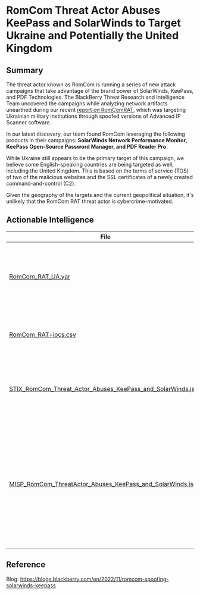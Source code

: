 # RomCom Threat Actor Abuses KeePass and SolarWinds to Target Ukraine and Potentially the United Kingdom

## Summary

The threat actor known as RomCom is running a series of new attack campaigns that take advantage of the brand power of SolarWinds, KeePass, and PDF Technologies. The BlackBerry Threat Research and Intelligence Team uncovered the campaigns while analyzing network artifacts unearthed during our recent [report on RomComRAT](https://blogs.blackberry.com/en/2022/10/unattributed-romcom-threat-actor-spoofing-popular-apps-now-hits-ukrainian-militaries), which was targeting Ukrainian military institutions through spoofed versions of Advanced IP Scanner software.

In our latest discovery, our team found RomCom leveraging the following products in their campaigns: **SolarWinds Network Performance Monitor, KeePass Open-Source Password Manager, and PDF Reader Pro.**

While Ukraine still appears to be the primary target of this campaign, we believe some English-speaking countries are being targeted as well, including the United Kingdom. This is based on the terms of service (TOS) of two of the malicious websites and the SSL certificates of a newly created command-and-control (C2).

Given the geography of the targets and the current geopolitical situation, it's unlikely that the RomCom RAT threat actor is cybercrime-motivated.

## Actionable Intelligence

| File | Description | Type | 
|--------|--------|--------|
| [RomCom_RAT_UA.yar](https://github.com/blackberry/threat-research-and-intelligence/blob/main/Blogs%20%26%20Reports/Blogs/2022-11-02%20-%20RomCom%20Threat%20Actor%20Abuses%20KeePass%20and%20SolarWinds%20to%20Target%20Ukraine%20and%20Potentially%20the%20United%20Kingdom/RomCom_RAT_UA.yar) | Rule detecting RomCom RAT used to attack Military Institutions from Ukraine | YARA Rule |
| [RomCom_RAT-iocs.csv](https://github.com/blackberry/threat-research-and-intelligence/blob/main/Blogs%20%26%20Reports/Blogs/2022-11-02%20-%20RomCom%20Threat%20Actor%20Abuses%20KeePass%20and%20SolarWinds%20to%20Target%20Ukraine%20and%20Potentially%20the%20United%20Kingdom/RomCom_RAT-iocs.csv) | Indicators of compromise related to RomCom RAT | CSV File |
| [STIX_RomCom_Threat_Actor_Abuses_KeePass_and_SolarWinds.json](https://github.com/blackberry/threat-research-and-intelligence/blob/main/Blogs%20%26%20Reports/Blogs/2022-11-02%20-%20RomCom%20Threat%20Actor%20Abuses%20KeePass%20and%20SolarWinds%20to%20Target%20Ukraine%20and%20Potentially%20the%20United%20Kingdom/STIX_RomCom_Threat_Actor_Abuses_KeePass_and_SolarWinds.json) | STIX 2.0 file with the IOCs and contextual information related to the campaign | STIX 2.0 JSON |
| [MISP_RomCom_ThreatActor_Abuses_KeePass_and_SolarWinds.json](https://github.com/blackberry/threat-research-and-intelligence/blob/main/Blogs%20%26%20Reports/Blogs/2022-11-02%20-%20RomCom%20Threat%20Actor%20Abuses%20KeePass%20and%20SolarWinds%20to%20Target%20Ukraine%20and%20Potentially%20the%20United%20Kingdom/MISP_RomCom_ThreatActor_Abuses_KeePass_and_SolarWinds.json) | MISP event with the IOCs and contextual information related to the campaign (Some galaxies may not be seen properly because they are not in your MISP.). | MISP JSON |

## Reference

Blog: https://blogs.blackberry.com/en/2022/11/romcom-spoofing-solarwinds-keepass
